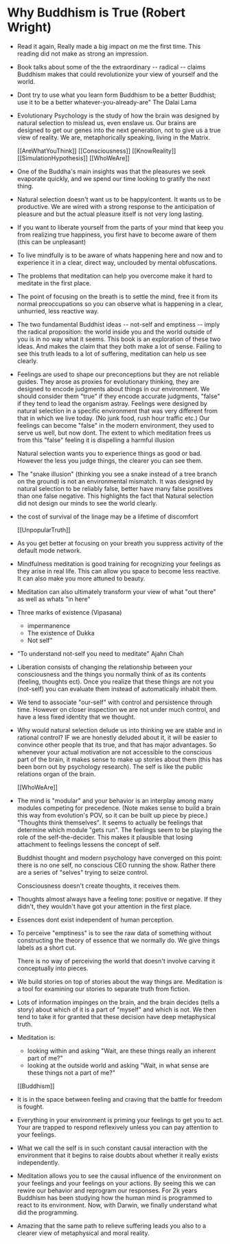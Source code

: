 # Why Buddhism is True (Robert Wright)

- Read it again, Really made a big impact on me the first time. This reading did not make as strong an impression.

- Book talks about some of the the extraordinary -- radical -- claims Buddhism makes that could revolutionize your view of yourself and the world.

- Dont try to use what you learn form Buddhism to be a better Buddhist; use it to be a better whatever-you-already-are" The Dalai Lama

- Evolutionary Psychology is the study of how the brain was designed by natural selection to mislead us, even enslave us.
  Our brains are designed to get our genes into the next generation, not to give us a true view of reality.
  We are, metaphorically speaking, living in the Matrix.

  [[AreWhatYouThink]]  [[Consciousness]] [[KnowReality]] [[SimulationHypothesis]] [[WhoWeAre]]

- One of the Buddha's main insights was that the pleasures we seek evaporate quickly, and we spend our time looking to gratify the next thing.

- Natural selection doesn't want us to be happy/content. It wants us to be productive. We are wired with a strong response to the anticipation of pleasure and but the actual pleasure itself is not very long lasting.

- If you want to liberate yourself from the parts of your mind that keep you from realizing true happiness, you first have to become aware of them (this can be unpleasant)

- To live mindfully is to be aware of whats happening here and now and to experience it in a clear, direct way, unclouded by mental obfuscations.

- The problems that meditation can help you overcome make it hard to meditate in the first place.

- The point of focusing on the breath is to settle the mind, free it from its normal preoccupations so you can observe what is happening in a clear, unhurried, less reactive way.

- The two fundamental Buddhist ideas -- not-self and emptiness -- imply the radical proposition: the world inside you and the world outside of you is in no way what it seems.
  This book is an exploration of these two ideas. And makes the claim that they both make a lot of sense. Failing to see this truth leads to a lot of suffering, meditation can help us see clearly.

- Feelings are used to shape our preconceptions but they are not reliable guides. They arose as proxies for evolutionary thinking, they are designed to encode judgments about things in our environment.
  We should consider them "true" if they encode accurate judgments, "false" if they tend to lead the organism astray.
  Feelings were designed by natural selection in a specific environment that was very different from that in which we live today. (No junk food, rush hour traffic etc.)
  Our feelings can become "false" in the modern environment, they used to serve us well, but now dont.
  The extent to which meditation frees us from this "false" feeling it is dispelling a harmful illusion

  Natural selection wants you to experience things as good or bad. However the less you judge things, the clearer you can see them.

- The "snake illusion" (thinking you see a snake instead of a tree branch on the ground) is not an environmental mismatch. It was designed by natural selection to be reliably false, better have many false positives than one false negative. This highlights the fact that Natural selection did not design our minds to see the world clearly.

- the cost of survival of the linage may be a lifetime of discomfort

  [[UnpopularTruth]]

- As you get better at focusing on your breath you suppress activity of the default mode network.

- Mindfulness meditation is good training for recognizing your feelings as they arise in real life. This can allow you space to become less reactive. It can also make you more attuned to beauty.

- Meditation can also ultimately transform your view of what "out there" as well as whats "in here"

- Three marks of existence (Vipasana)
  - impermanence
  - The existence of Dukka
  - Not self"

- "To understand not-self you need to meditate" Ajahn Chah

- Liberation consists of changing the relationship between your consciousness and the things you normally think of as its contents (feeling, thoughts ect). Once you realize that these things are not you (not-self) you can evaluate them instead of automatically inhabit them.

- We tend to associate "our-self" with control and persistence through time. However on closer inspection we are not under much control, and have a less fixed identity that we thought.

- Why would natural selection delude us into thinking we are stable and in rational control? IF we are honestly deluded about it, it will be easier to convince other people that its true, and that has major advantages. So whenever your actual motivation are not accessible to the conscious part of the brain, it makes sense to make up stories about them (this has been born out by psychology research).
  The self is like the public relations organ of the brain.

  [[WhoWeAre]]

- The mind is "modular" and your behavior is an interplay among many modules competing for precedence. (Note makes sense to build a brain this way from evolution's POV, so it can be built up piece by piece.)
  "Thoughts think themselves".  It seems to actually be feelings that determine which module "gets run".  The feelings seem to be playing the role of the self-the-decider.  This makes it plausible that losing attachment to feelings lessens the concept of self.

   Buddhist thought and modern psychology have converged on this point: there is no one self, no conscious CEO running the show. Rather there are a series of "selves" trying to seize control.

   Consciousness doesn't create thoughts, it receives them.

- Thoughts almost always have a feeling tone: positive or negative. If they didn't, they wouldn't have got your attention in the first place.

- Essences dont exist independent of human perception.

- To perceive "emptiness" is to see the raw data of something without constructing the theory of  essence that we normally do.
  We give things labels as a short cut.

  There is no way of perceiving the world that doesn't involve carving it conceptually into pieces.

- We build stories on top of stories about the way things are. Meditation is a tool for examining our stories to separate truth from fiction.

- Lots of information impinges on the brain, and the brain decides (tells a story) about which of it is a part of "myself" and which is not. We then tend to take it for granted that these decision have deep metaphysical truth.

- Meditation is:
  - looking within and asking "Wait, are these things really an inherent part of me?"
  - looking at the outside world and asking "Wait, in what sense are these things not a part of me?"

  [[Buddhism]]

- It is in the space between feeling and craving that the battle for freedom is fought.

- Everything in your environment is priming your feelings to get you to act. Your are trapped to respond reflexively unless you can pay attention to your feelings.

- What we call the self is in such constant causal interaction with the environment that it begins to raise doubts about whether it really exists independently.

- Meditation allows you to see the causal influence of the environment on your feelings and your feelings on your actions. By seeing this we can rewire our behavior and reprogram our responses.
  For 2k years Buddhism has been studying how the human mind is programmed to react to its environment. Now, with Darwin, we finally understand what did the programming.

- Amazing that the same path to relieve suffering leads you also to a clearer view of metaphysical and moral reality.
